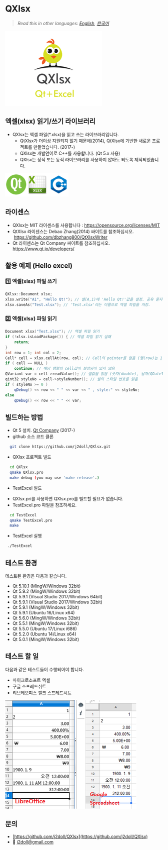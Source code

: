 # QXlsx

> *Read this in other languages: [English](README.md), [한국어](README.ko.md)*

![](markdown.data/IMG_0016.PNG)

## 엑셀(xlsx) 읽기/쓰기 라이브러리
* QXlsx는 엑셀 파일(*.xlsx)을 읽고 쓰는 라이브러리입니다.
  * QtXlsx가 더이상 지원되지 않기 때문에(2014), QtXlsx에 기반한 새로운 프로젝트를 만들었습니다. (2017-)
  * QXlsx는 개발언어로 C++를 사용합니다. (Qt 5.x 사용)
  * QXlsx는 정적 또는 동적 라이브러리를 사용하지 않아도 되도록 제작되었습니다.

![](markdown.data/comp.png)

## 라이센스
* QXlsx는 MIT 라이센스를 사용합니다 : https://opensource.org/licenses/MIT
* QtXlsx 라이센스는 Debao Zhang(2014) 싸이트를 참조하십시오.  https://github.com/dbzhang800/QtXlsxWriter
* Qt 라이센스는 Qt Company 싸이트를 참조하십시오. https://www.qt.io/developers/

## 활용 예제 (Hello excel)

### :one: 엑셀(xlsx) 파일 쓰기
```cpp
QXlsx::Document xlsx;
xlsx.write("A1", "Hello Qt!"); // 셀(A,1)에 'Hello Qt!'값을 설정. 공유 문자열 타입으로 설정됨.
xlsx.saveAs("Test.xlsx"); // 'Test.xlsx'라는 이름으로 엑셀 파일을 저장.
```

### :two: 엑셀(xlsx) 파일 읽기
```cpp
Document xlsx("Test.xlsx"); // 엑셀 파일 읽기
if (!xlsx.isLoadPackage()) { // 엑셀 파일 읽기 실패
	return;
}
int row = 1; int col = 2;
Cell* cell = xlsx.cellAt(row, col); // Cell의 pointer를 얻음 (행(row)는 1번째, 열(column)은 2번째)
if ( cell == NULL )
	continue; // 해당 행렬의 cell값이 설정되어 있지 않음
QVariant var = cell->readValue(); // 셀값을 읽음 (숫자(double), 날자(QDateTime), 문자열(QString) ...)
qint32 styleNo = cell->styleNumber(); // 셀의 스타일 번호를 읽음
if ( styleNo >= 0 )
	qDebug() << row << " " << var << " , style:" << styleNo;
else
	qDebug() << row << " " << var;
```

## 빌드하는 방법
* Qt 5 설치. [Qt Company](https://www.qt.io) (2017-)
* github 소스 코드 클론
```sh
  git clone https://github.com/j2doll/QXlsx.git
```
* QXlsx 프로젝트 빌드
```sh
  cd QXlsx
  qmake QXlsx.pro
  make debug (you may use 'make release'.)
```
* TestExcel 빌드
- QXlsx.pri를 사용하면 QXlsx.pro를 빌드할 필요가 없습니다.
- TestExcel.pro 파일을 참조하세요.
```sh
  cd TestExcel
  qmake TestExcel.pro
  make
```
* TestExcel 실행
```sh
 ./TestExcel
```

## 테스트 환경
테스트된 환경은 다음과 같습니다.
- Qt 5.10.1 (MingW/Windows 32bit)
- Qt 5.9.2 (MingW/Windows 32bit)
- Qt 5.9.1 (Visual Studio 2017/Windows 64bit)
- Qt 5.9.1 (Visual Studio 2017/Windows 32bit)
- Qt 5.9.1 (MingW/Windows 32bit)
- Qt 5.9.1 (Ubuntu 16/Linux x64)
- Qt 5.6.0 (MingW/Windows 32bit)
- Qt 5.5.1 (MingW/Windows 32bit)
- Qt 5.5.0 (Ubuntu 17/Linux i686)
- Qt 5.2.0 (Ubuntu 14/Linux x64)
- Qt 5.0.1 (MingW/Windows 32bit)

## 테스트 할 일
다음과 같은 테스트들이 수행되어야 합니다.
- 마이크로소프트 엑셀
- 구글 스프레드쉬트
- 리브레오피스 캘크 스프레드시트

![](markdown.data/LibreOffice-Google-XLSX.png)

## 문의
* [https://github.com/j2doll/QXlsx](https://github.com/j2doll/QXlsx)
* :email: [j2doll@gmail.com](mailto:j2doll@gmail.com)
